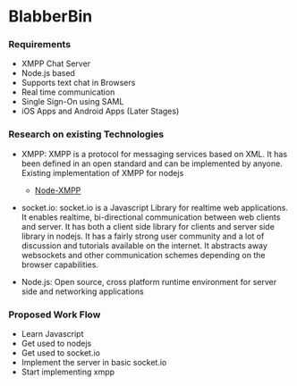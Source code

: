 # BlabberBin

### Requirements

* XMPP Chat Server 
* Node.js based
* Supports text chat in Browsers
* Real time communication
* Single Sign-On using SAML
* iOS Apps and Android Apps (Later Stages)
 
### Research on existing Technologies

* XMPP:
 XMPP is a protocol for messaging services based on XML. It has been defined in an
 open standard and can be implemented by anyone.  
 Existing implementation of XMPP for nodejs 
	* [Node-XMPP](https://github.com/node-xmpp/node-xmpp)

* socket.io:
 socket.io is a Javascript Library for realtime web applications. It enables realtime, bi-directional communication between web clients and server. It has both a client side library for clients and server side library in nodejs. It has a fairly strong user community and a lot of discussion and tutorials available on the internet. 
 It abstracts away websockets and other communication schemes depending on the browser capabilities.

* Node.js:
 Open source, cross platform runtime environment for server side and networking applications

### Proposed Work Flow 

* Learn Javascript
* Get used to nodejs
* Get used to socket.io
* Implement the server in basic socket.io
* Start implementing xmpp


